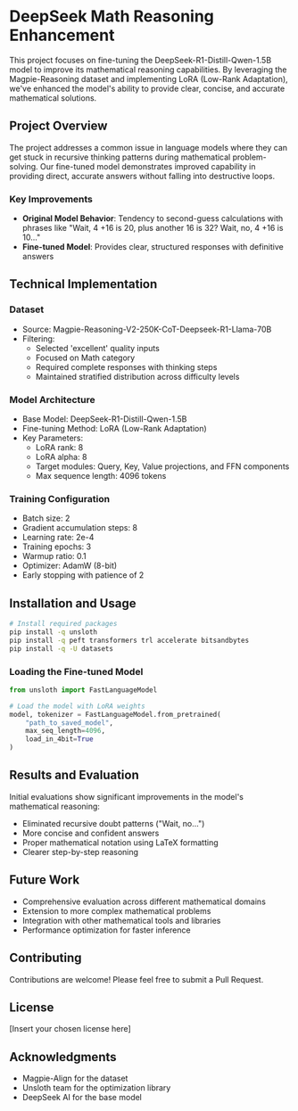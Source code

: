 # DeepSeek Math Reasoning Enhancement

This project focuses on fine-tuning the DeepSeek-R1-Distill-Qwen-1.5B model to improve its mathematical reasoning capabilities. By leveraging the Magpie-Reasoning dataset and implementing LoRA (Low-Rank Adaptation), we've enhanced the model's ability to provide clear, concise, and accurate mathematical solutions.

## Project Overview

The project addresses a common issue in language models where they can get stuck in recursive thinking patterns during mathematical problem-solving. Our fine-tuned model demonstrates improved capability in providing direct, accurate answers without falling into destructive loops.

### Key Improvements
- **Original Model Behavior**: Tendency to second-guess calculations with phrases like "Wait, 4 +16 is 20, plus another 16 is 32? Wait, no, 4 +16 is 10..."
- **Fine-tuned Model**: Provides clear, structured responses with definitive answers

## Technical Implementation

### Dataset
- Source: Magpie-Reasoning-V2-250K-CoT-Deepseek-R1-Llama-70B
- Filtering:
  - Selected 'excellent' quality inputs
  - Focused on Math category
  - Required complete responses with thinking steps
  - Maintained stratified distribution across difficulty levels

### Model Architecture
- Base Model: DeepSeek-R1-Distill-Qwen-1.5B
- Fine-tuning Method: LoRA (Low-Rank Adaptation)
- Key Parameters:
  - LoRA rank: 8
  - LoRA alpha: 8
  - Target modules: Query, Key, Value projections, and FFN components
  - Max sequence length: 4096 tokens

### Training Configuration
- Batch size: 2
- Gradient accumulation steps: 8
- Learning rate: 2e-4
- Training epochs: 3
- Warmup ratio: 0.1
- Optimizer: AdamW (8-bit)
- Early stopping with patience of 2

## Installation and Usage

```bash
# Install required packages
pip install -q unsloth
pip install -q peft transformers trl accelerate bitsandbytes
pip install -q -U datasets
```

### Loading the Fine-tuned Model

```python
from unsloth import FastLanguageModel

# Load the model with LoRA weights
model, tokenizer = FastLanguageModel.from_pretrained(
    "path_to_saved_model",
    max_seq_length=4096,
    load_in_4bit=True
)
```

## Results and Evaluation

Initial evaluations show significant improvements in the model's mathematical reasoning:
- Eliminated recursive doubt patterns ("Wait, no...")
- More concise and confident answers
- Proper mathematical notation using LaTeX formatting
- Clearer step-by-step reasoning

## Future Work

- Comprehensive evaluation across different mathematical domains
- Extension to more complex mathematical problems
- Integration with other mathematical tools and libraries
- Performance optimization for faster inference

## Contributing

Contributions are welcome! Please feel free to submit a Pull Request.

## License

[Insert your chosen license here]

## Acknowledgments

- Magpie-Align for the dataset
- Unsloth team for the optimization library
- DeepSeek AI for the base model
